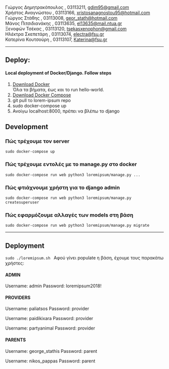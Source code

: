 Γιώργος Δημητρακόπουλος , 03113211, gdim95@gmail.com  
Χρήστος Αναγνώστου      , 03113166, xristosanagnostou95@hotmail.com  
Γιώργος Στάθης		, 03113008, geor_stath@hotmail.com  
Μάνος Πιτσιδιανάκης	, 03113635, el13635@mail.ntua.gr  
Ξενοφών Τσέκας		, 03113120, tsekasxenophon@gmail.com  
Ηλέκτρα Σκεπετάρη	, 03113074, electra@fsu.gr  
Κατερίνα Κουτσούρη	, 03113107, Katerina@fsu.gr  

---

## Deploy:

#### Local deployment of Docker/Django. Follow steps

1. [Download Docker](https://docs.docker.com/engine/installation/linux/docker-ce/ubuntu/#install-using-the-repository)  
Όλα τα βήματα, έως και το run hello-world.
2. [Download Docker Compose](https://docs.docker.com/compose/install/)
3. git pull το lorem-ipsum repo
4. sudo docker-compose up
5. Ανοίγω localhost:8000, πρέπει να βλέπω το django


## Development

### Πώς τρέχουμε τον server 

`sudo docker-compose up`

### Πώς τρέχουμε εντολές με το manage.py στο docker

`sudo docker-compose run web python3 loremipsum/manage.py ...`

### Πώς φτιάχνουμε χρήστη για το django admin

`sudo docker-compose run web python3 loremipsum/manage.py createsuperuser`

### Πώς εφαρμόζουμε αλλαγές των models στη βάση

`sudo docker-compose run web python3 loremipsum/manage.py migrate`

---

## Deployment

`sudo ./loremipsum.sh
`
 Αφού γίνει populate η βάση, έχουμε τους παρακάτω χρήστες:
 
 
#### ADMIN
 
 Username: admin  Password: loremipsum2018!
 
 
#### PROVIDERS
 
 Username: paliatsos Password: provider
 
 Username: paidikixara Password: provider
 
 Username: partyanimal Password: provider


#### PARENTS
 
 Username: george_stathis Password: parent
 
 Username: nikos_pappas Password: parent
